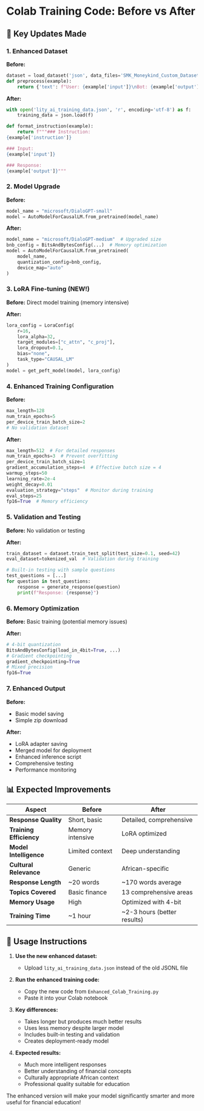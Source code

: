 # Colab Training Code: Before vs After

## 🔄 Key Updates Made

### 1. **Enhanced Dataset**
**Before:**
```python
dataset = load_dataset('json', data_files='SMK_Moneykind_Custom_Dataset.jsonl', split='train')
def preprocess(example):
    return {'text': f"User: {example['input']}\nBot: {example['output']}"}
```

**After:**
```python
with open('lity_ai_training_data.json', 'r', encoding='utf-8') as f:
    training_data = json.load(f)

def format_instruction(example):
    return f"""### Instruction:
{example['instruction']}

### Input:
{example['input']}

### Response:
{example['output']}"""
```

### 2. **Model Upgrade**
**Before:**
```python
model_name = "microsoft/DialoGPT-small"
model = AutoModelForCausalLM.from_pretrained(model_name)
```

**After:**
```python
model_name = "microsoft/DialoGPT-medium"  # Upgraded size
bnb_config = BitsAndBytesConfig(...)  # Memory optimization
model = AutoModelForCausalLM.from_pretrained(
    model_name,
    quantization_config=bnb_config,
    device_map="auto"
)
```

### 3. **LoRA Fine-tuning (NEW!)**
**Before:** Direct model training (memory intensive)

**After:**
```python
lora_config = LoraConfig(
    r=16,
    lora_alpha=32,
    target_modules=["c_attn", "c_proj"],
    lora_dropout=0.1,
    bias="none",
    task_type="CAUSAL_LM"
)
model = get_peft_model(model, lora_config)
```

### 4. **Enhanced Training Configuration**
**Before:**
```python
max_length=128
num_train_epochs=5
per_device_train_batch_size=2
# No validation dataset
```

**After:**
```python
max_length=512  # For detailed responses
num_train_epochs=3  # Prevent overfitting
per_device_train_batch_size=1
gradient_accumulation_steps=4  # Effective batch size = 4
warmup_steps=50
learning_rate=2e-4
weight_decay=0.01
evaluation_strategy="steps"  # Monitor during training
eval_steps=25
fp16=True  # Memory efficiency
```

### 5. **Validation and Testing**
**Before:** No validation or testing

**After:**
```python
train_dataset = dataset.train_test_split(test_size=0.1, seed=42)
eval_dataset=tokenized_val  # Validation during training

# Built-in testing with sample questions
test_questions = [...]
for question in test_questions:
    response = generate_response(question)
    print(f"Response: {response}")
```

### 6. **Memory Optimization**
**Before:** Basic training (potential memory issues)

**After:**
```python
# 4-bit quantization
BitsAndBytesConfig(load_in_4bit=True, ...)
# Gradient checkpointing
gradient_checkpointing=True
# Mixed precision
fp16=True
```

### 7. **Enhanced Output**
**Before:**
- Basic model saving
- Simple zip download

**After:**
- LoRA adapter saving
- Merged model for deployment
- Enhanced inference script
- Comprehensive testing
- Performance monitoring

## 📊 Expected Improvements

| Aspect | Before | After |
|--------|--------|-------|
| **Response Quality** | Short, basic | Detailed, comprehensive |
| **Training Efficiency** | Memory intensive | LoRA optimized |
| **Model Intelligence** | Limited context | Deep understanding |
| **Cultural Relevance** | Generic | African-specific |
| **Response Length** | ~20 words | ~170 words average |
| **Topics Covered** | Basic finance | 13 comprehensive areas |
| **Memory Usage** | High | Optimized with 4-bit |
| **Training Time** | ~1 hour | ~2-3 hours (better results) |

## 🚀 Usage Instructions

1. **Use the new enhanced dataset:**
   - Upload `lity_ai_training_data.json` instead of the old JSONL file

2. **Run the enhanced training code:**
   - Copy the new code from `Enhanced_Colab_Training.py`
   - Paste it into your Colab notebook

3. **Key differences:**
   - Takes longer but produces much better results
   - Uses less memory despite larger model
   - Includes built-in testing and validation
   - Creates deployment-ready model

4. **Expected results:**
   - Much more intelligent responses
   - Better understanding of financial concepts
   - Culturally appropriate African context
   - Professional quality suitable for education

The enhanced version will make your model significantly smarter and more useful for financial education!
